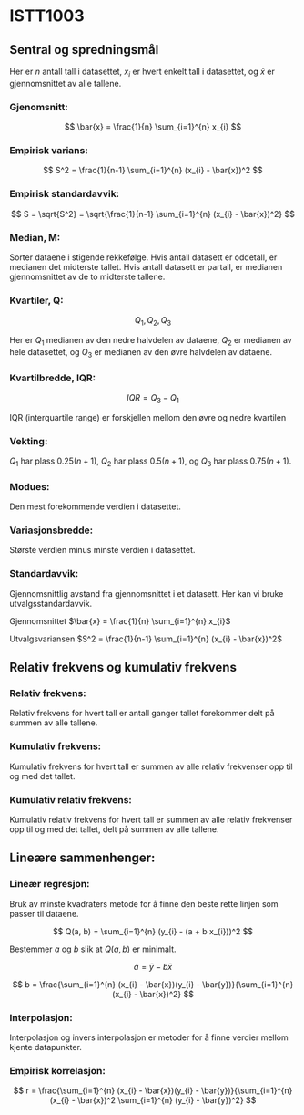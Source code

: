 # ISTT1003

## Sentral og spredningsmål

Her er $n$ antall tall i datasettet, $x_{i}$ er hvert enkelt tall i datasettet, og $\bar{x}$ er gjennomsnittet av alle tallene.

### Gjenomsnitt:

$$
\bar{x} = \frac{1}{n} \sum_{i=1}^{n} x_{i}
$$

### Empirisk varians:

$$
S^2 = \frac{1}{n-1} \sum_{i=1}^{n} (x_{i} - \bar{x})^2
$$

### Empirisk standardavvik:

$$
S = \sqrt{S^2} = \sqrt{\frac{1}{n-1} \sum_{i=1}^{n} (x_{i} - \bar{x})^2}
$$

### Median, M: 

Sorter dataene i stigende rekkefølge. Hvis antall datasett er oddetall, er medianen det midterste tallet. Hvis antall datasett er partall, er medianen gjennomsnittet av de to midterste tallene.

### Kvartiler, Q:

$$Q_{1}, Q_{2}, Q_{3}$$

Her er $Q_{1}$ medianen av den nedre halvdelen av dataene, $Q_{2}$ er medianen av hele datasettet, og $Q_{3}$ er medianen av den øvre halvdelen av dataene.

### Kvartilbredde, IQR:

$$
IQR = Q_{3} - Q_{1}
$$

IQR (interquartile range) er forskjellen mellom den øvre og nedre kvartilen

### Vekting:

$Q_{1}$ har plass $0.25(n+1)$, $Q_{2}$ har plass $0.5(n+1)$, og $Q_{3}$ har plass $0.75(n+1)$.

### Modues:

Den mest forekommende verdien i datasettet.

### Variasjonsbredde:

Største verdien minus minste verdien i datasettet.

### Standardavvik:

Gjennomsnittlig avstand fra gjennomsnittet i et datasett. Her kan vi bruke utvalgsstandardavvik.

Gjennomsnittet $\bar{x} = \frac{1}{n} \sum_{i=1}^{n} x_{i}$

Utvalgsvariansen $S^2 = \frac{1}{n-1} \sum_{i=1}^{n} (x_{i} - \bar{x})^2$


## Relativ frekvens og kumulativ frekvens

### Relativ frekvens:

Relativ frekvens for hvert tall er antall ganger tallet forekommer delt på summen av alle tallene.

### Kumulativ frekvens:

Kumulativ frekvens for hvert tall er summen av alle relativ frekvenser opp til og med det tallet.

### Kumulativ relativ frekvens:

Kumulativ relativ frekvens for hvert tall er summen av alle relativ frekvenser opp til og med det tallet, delt på summen av alle tallene.

## Lineære sammenhenger:

### Lineær regresjon:

Bruk av minste kvadraters metode for å finne den beste rette linjen som passer til dataene.

$$
Q(a, b) = \sum_{i=1}^{n} (y_{i} - (a + b x_{i}))^2
$$

Bestemmer $a$ og $b$ slik at $Q(a, b)$ er minimalt.

$$
a = \bar{y} - b \bar{x}
$$

$$
b = \frac{\sum_{i=1}^{n} (x_{i} - \bar{x})(y_{i} - \bar{y})}{\sum_{i=1}^{n} (x_{i} - \bar{x})^2}
$$

### Interpolasjon:

Interpolasjon og invers interpolasjon er metoder for å finne verdier mellom kjente datapunkter.

### Empirisk korrelasjon:

$$
r = \frac{\sum_{i=1}^{n} (x_{i} - \bar{x})(y_{i} - \bar{y})}{\sum_{i=1}^{n} (x_{i} - \bar{x})^2 \sum_{i=1}^{n} (y_{i} - \bar{y})^2}
$$
